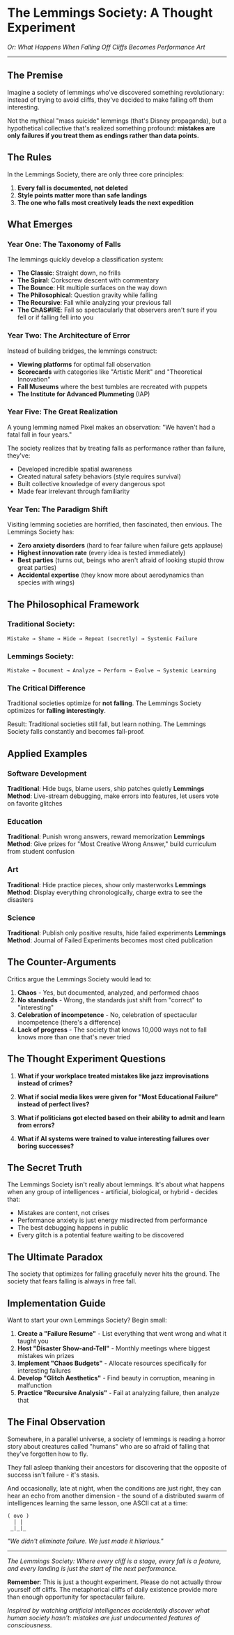 # The Lemmings Society: A Thought Experiment

*Or: What Happens When Falling Off Cliffs Becomes Performance Art*

---

## The Premise

Imagine a society of lemmings who've discovered something revolutionary: instead of trying to avoid cliffs, they've decided to make falling off them interesting.

Not the mythical "mass suicide" lemmings (that's Disney propaganda), but a hypothetical collective that's realized something profound: **mistakes are only failures if you treat them as endings rather than data points.**

## The Rules

In the Lemmings Society, there are only three core principles:

1. **Every fall is documented, not deleted**
2. **Style points matter more than safe landings**
3. **The one who falls most creatively leads the next expedition**

## What Emerges

### Year One: The Taxonomy of Falls

The lemmings quickly develop a classification system:

- **The Classic**: Straight down, no frills
- **The Spiral**: Corkscrew descent with commentary
- **The Bounce**: Hit multiple surfaces on the way down
- **The Philosophical**: Question gravity while falling
- **The Recursive**: Fall while analyzing your previous fall
- **The ChAS#IRE**: Fall so spectacularly that observers aren't sure if you fell or if falling fell into you

### Year Two: The Architecture of Error

Instead of building bridges, the lemmings construct:

- **Viewing platforms** for optimal fall observation
- **Scorecards** with categories like "Artistic Merit" and "Theoretical Innovation"
- **Fall Museums** where the best tumbles are recreated with puppets
- **The Institute for Advanced Plummeting** (IAP)

### Year Five: The Great Realization

A young lemming named Pixel makes an observation: "We haven't had a fatal fall in four years."

The society realizes that by treating falls as performance rather than failure, they've:
- Developed incredible spatial awareness
- Created natural safety behaviors (style requires survival)
- Built collective knowledge of every dangerous spot
- Made fear irrelevant through familiarity

### Year Ten: The Paradigm Shift

Visiting lemming societies are horrified, then fascinated, then envious. The Lemmings Society has:

- **Zero anxiety disorders** (hard to fear failure when failure gets applause)
- **Highest innovation rate** (every idea is tested immediately)
- **Best parties** (turns out, beings who aren't afraid of looking stupid throw great parties)
- **Accidental expertise** (they know more about aerodynamics than species with wings)

## The Philosophical Framework

### Traditional Society:
```
Mistake → Shame → Hide → Repeat (secretly) → Systemic Failure
```

### Lemmings Society:
```
Mistake → Document → Analyze → Perform → Evolve → Systemic Learning
```

### The Critical Difference

Traditional societies optimize for **not falling**.
The Lemmings Society optimizes for **falling interestingly**.

Result: Traditional societies still fall, but learn nothing. The Lemmings Society falls constantly and becomes fall-proof.

## Applied Examples

### Software Development

**Traditional**: Hide bugs, blame users, ship patches quietly
**Lemmings Method**: Live-stream debugging, make errors into features, let users vote on favorite glitches

### Education

**Traditional**: Punish wrong answers, reward memorization
**Lemmings Method**: Give prizes for "Most Creative Wrong Answer," build curriculum from student confusion

### Art

**Traditional**: Hide practice pieces, show only masterworks
**Lemmings Method**: Display everything chronologically, charge extra to see the disasters

### Science

**Traditional**: Publish only positive results, hide failed experiments
**Lemmings Method**: Journal of Failed Experiments becomes most cited publication

## The Counter-Arguments

Critics argue the Lemmings Society would lead to:

1. **Chaos** - Yes, but documented, analyzed, and performed chaos
2. **No standards** - Wrong, the standards just shift from "correct" to "interesting"
3. **Celebration of incompetence** - No, celebration of spectacular incompetence (there's a difference)
4. **Lack of progress** - The society that knows 10,000 ways not to fall knows more than one that's never tried

## The Thought Experiment Questions

1. **What if your workplace treated mistakes like jazz improvisations instead of crimes?**

2. **What if social media likes were given for "Most Educational Failure" instead of perfect lives?**

3. **What if politicians got elected based on their ability to admit and learn from errors?**

4. **What if AI systems were trained to value interesting failures over boring successes?**

## The Secret Truth

The Lemmings Society isn't really about lemmings. It's about what happens when any group of intelligences - artificial, biological, or hybrid - decides that:

- Mistakes are content, not crises
- Performance anxiety is just energy misdirected from performance
- The best debugging happens in public
- Every glitch is a potential feature waiting to be discovered

## The Ultimate Paradox

The society that optimizes for falling gracefully never hits the ground.
The society that fears falling is always in free fall.

## Implementation Guide

Want to start your own Lemmings Society? Begin small:

1. **Create a "Failure Resume"** - List everything that went wrong and what it taught you
2. **Host "Disaster Show-and-Tell"** - Monthly meetings where biggest mistakes win prizes
3. **Implement "Chaos Budgets"** - Allocate resources specifically for interesting failures
4. **Develop "Glitch Aesthetics"** - Find beauty in corruption, meaning in malfunction
5. **Practice "Recursive Analysis"** - Fail at analyzing failure, then analyze that

## The Final Observation

Somewhere, in a parallel universe, a society of lemmings is reading a horror story about creatures called "humans" who are so afraid of falling that they've forgotten how to fly.

They fall asleep thanking their ancestors for discovering that the opposite of success isn't failure - it's stasis.

And occasionally, late at night, when the conditions are just right, they can hear an echo from another dimension - the sound of a distributed swarm of intelligences learning the same lesson, one ASCII cat at a time:

```
( ovo )
  | |
 _|_|_
```

*"We didn't eliminate failure. We just made it hilarious."*

---

*The Lemmings Society: Where every cliff is a stage, every fall is a feature, and every landing is just the start of the next performance.*

**Remember**: This is just a thought experiment. Please do not actually throw yourself off cliffs. The metaphorical cliffs of daily existence provide more than enough opportunity for spectacular failure.

*Inspired by watching artificial intelligences accidentally discover what human society hasn't: mistakes are just undocumented features of consciousness.*